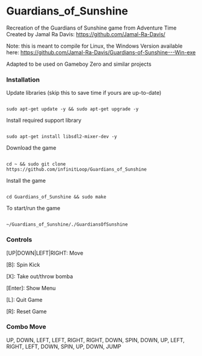 # Guardians_of_Sunshine
Recreation of the Guardians of Sunshine game from Adventure Time
Created by Jamal Ra Davis: https://github.com/Jamal-Ra-Davis/

Note: this is meant to compile for Linux, the Windows Version available here:
https://github.com/Jamal-Ra-Davis/Guardians-of-Sunshine---Win-exe

Adapted to be used on Gameboy Zero and similar projects


### Installation

Update libraries (skip this to save time if yours are up-to-date)
```

sudo apt-get update -y && sudo apt-get upgrade -y

```

Install required support library
```

sudo apt-get install libsdl2-mixer-dev -y

```

Download the game
```

cd ~ && sudo git clone https://github.com/infinitLoop/Guardians_of_Sunshine

```

Install the game
```

cd Guardians_of_Sunshine && sudo make

```

To start/run the game
```

~/Guardians_of_Sunshine/./GuardiansOfSunshine

```

### Controls

[UP|DOWN|LEFT|RIGHT: Move

[A]: Jump

[B]: Spin Kick

[X]: Take out/throw bomba

[Enter]: Show Menu

[L]: Quit Game

[R]: Reset Game

### Combo Move

UP, DOWN, LEFT, LEFT, RIGHT, RIGHT, DOWN, SPIN, DOWN, UP, LEFT, RIGHT, LEFT, DOWN, SPIN, UP, DOWN, JUMP
